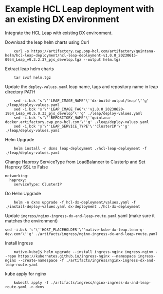 # Example HCL Leap deployment with an existing DX environment

Integrate the HCL Leap with existing DX environment.

Download the leap helm charts using Curl 

```
    curl -s https://artifactory.cwp.pnp-hcl.com/artifactory/quintana-helm/hcl-leap-deployment/hcl-leap-deployment-v1.0.0_20230615-0954_Leap_v9.3.2.37_pjs_develop.tgz --output helm.tgz
```

Extract leap helm charts

```
    tar zvxf helm.tgz
```

Update the `deploy-values.yaml` leap name, tags and repository name in leap directory PATH

```
    sed -i.bck 's'\''LEAP_IMAGE_NAME'\''dx-build-output/leap'\''g' ./leap/deploy-values.yaml
    sed -i.bck 's'\''LEAP_IMAGE_TAG'\''v1.0.0_20230620-1954_Leap_v0.5.0.33_pjs_develop'\''g' ./leap/deploy-values.yaml
    sed -i.bck 's'\''REPOSITORY_NAME'\''quintana-docker.artifactory.cwp.pnp-hcl.com'\''g' ./leap/deploy-values.yaml
    sed -i.bck 's'\''LEAP_SERVICE_TYPE'\''ClusterIP'\''g' ./leap/deploy-values.yaml
```

Helm Upgrade

```
    helm install -n dxns leap-deployment ./hcl-leap-deployment -f ./leap/deploy-values.yaml
```


Change Haproxy ServiceType from LoadBalancer to ClusterIp and Set Haproxy SSL to False
 
```
networking:
  haproxy:
    serviceType: ClusterIP
```    

Do Helm Upgrade

```
    helm -n dxns upgrade -f hcl-dx-deployment/values.yaml -f ./install-deploy-values.yaml dx-deployment ./hcl-dx-deployment
```

Update `ingress/nginx-ingress-dx-and-leap-route.yaml` yaml (make sure it matches the environment)

```
sed -i.bck 's'\''HOST_PLACEHOLDER'\''native-kube-dx-leap.team-q-dev.com'\''g' ./artifacts/ingress/nginx-ingress-dx-and-leap-route.yaml
```

Install Ingress

```
    native-kube]$ helm upgrade --install ingress-nginx ingress-nginx --repo https://kubernetes.github.io/ingress-nginx --namespace ingress-nginx --create-namespace -f ./artifacts/ingress/nginx-ingress-dx-and-leap-route.yaml
```
kube apply for nginx

```
    kubectl apply -f ./artifacts/ingress/nginx-ingress-dx-and-leap-route.yaml -n dxns
```
